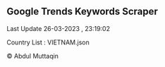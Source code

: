 

## Google Trends Keywords Scraper 
 
Last Update 26-03-2023 , 23:19:02

Country List :
VIETNAM.json



© Abdul Muttaqin 
